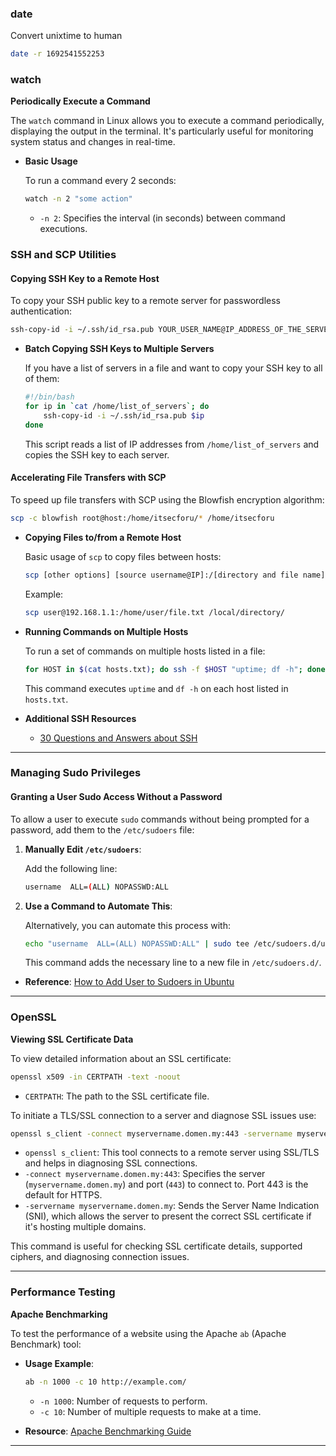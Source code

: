 ### date

Convert unixtime to human
```bash
date -r 1692541552253
```

### watch
**Periodically Execute a Command**

The `watch` command in Linux allows you to execute a command periodically, displaying the output in the terminal. It's particularly useful for monitoring system status and changes in real-time.

- **Basic Usage**

  To run a command every 2 seconds:

  ```bash
  watch -n 2 "some action"
  ```

  - `-n 2`: Specifies the interval (in seconds) between command executions.

### SSH and SCP Utilities

#### Copying SSH Key to a Remote Host

To copy your SSH public key to a remote server for passwordless authentication:

```bash
ssh-copy-id -i ~/.ssh/id_rsa.pub YOUR_USER_NAME@IP_ADDRESS_OF_THE_SERVER
```

- **Batch Copying SSH Keys to Multiple Servers**

  If you have a list of servers in a file and want to copy your SSH key to all of them:

  ```bash
  #!/bin/bash
  for ip in `cat /home/list_of_servers`; do
      ssh-copy-id -i ~/.ssh/id_rsa.pub $ip
  done
  ```

  This script reads a list of IP addresses from `/home/list_of_servers` and copies the SSH key to each server.

#### Accelerating File Transfers with SCP

To speed up file transfers with SCP using the Blowfish encryption algorithm:

```bash
scp -c blowfish root@host:/home/itsecforu/* /home/itsecforu
```

- **Copying Files to/from a Remote Host**

  Basic usage of `scp` to copy files between hosts:

  ```bash
  scp [other options] [source username@IP]:/[directory and file name] [destination username@IP]:/[destination directory]
  ```

  Example:

  ```bash
  scp user@192.168.1.1:/home/user/file.txt /local/directory/
  ```

- **Running Commands on Multiple Hosts**

  To run a set of commands on multiple hosts listed in a file:

  ```bash
  for HOST in $(cat hosts.txt); do ssh -f $HOST "uptime; df -h"; done
  ```

  This command executes `uptime` and `df -h` on each host listed in `hosts.txt`.

- **Additional SSH Resources**
  - [30 Questions and Answers about SSH](https://itsecforu.ru/2022/01/10/%F0%9F%96%A7-30-%D0%B2%D0%BE%D0%BF%D1%80%D0%BE%D1%81%D0%BE%D0%B2-%D0%B8-%D0%BE%D1%82%D0%B2%D0%B5%D1%82%D0%BE%D0%B2-%D0%BD%D0%B0-%D0%B8%D0%BD%D1%82%D0%B5%D1%80%D0%B2%D1%8C%D1%8E-%D0%BF%D0%BE-ssh/)

---

### Managing Sudo Privileges

#### Granting a User Sudo Access Without a Password

To allow a user to execute `sudo` commands without being prompted for a password, add them to the `/etc/sudoers` file:

1. **Manually Edit `/etc/sudoers`**:

   Add the following line:

   ```bash
   username  ALL=(ALL) NOPASSWD:ALL
   ```

2. **Use a Command to Automate This**:

   Alternatively, you can automate this process with:

   ```bash
   echo "username  ALL=(ALL) NOPASSWD:ALL" | sudo tee /etc/sudoers.d/username
   ```

   This command adds the necessary line to a new file in `/etc/sudoers.d/`.

- **Reference**: [How to Add User to Sudoers in Ubuntu](https://linuxize.com/post/how-to-add-user-to-sudoers-in-ubuntu/)

---

### OpenSSL

**Viewing SSL Certificate Data**

To view detailed information about an SSL certificate:

```bash
openssl x509 -in CERTPATH -text -noout
```

- `CERTPATH`: The path to the SSL certificate file.

To initiate a TLS/SSL connection to a server and diagnose SSL issues use: 
```bash
openssl s_client -connect myservername.domen.my:443 -servername myservername.domen.my
```

- `openssl s_client`: This tool connects to a remote server using SSL/TLS and helps in diagnosing SSL connections.
- `-connect myservername.domen.my:443`: Specifies the server (`myservername.domen.my`) and port (`443`) to connect to. Port 443 is the default for HTTPS.
- `-servername myservername.domen.my`: Sends the Server Name Indication (SNI), which allows the server to present the correct SSL certificate if it's hosting multiple domains.

This command is useful for checking SSL certificate details, supported ciphers, and diagnosing connection issues.

---

### Performance Testing

**Apache Benchmarking**

To test the performance of a website using the Apache `ab` (Apache Benchmark) tool:

- **Usage Example**:

  ```bash
  ab -n 1000 -c 10 http://example.com/
  ```

  - `-n 1000`: Number of requests to perform.
  - `-c 10`: Number of multiple requests to make at a time.

- **Resource**: [Apache Benchmarking Guide](https://admins.su/site-speed-ab/)
  
---
